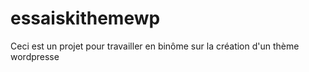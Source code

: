 # essaiskithemewp
Ceci est un projet pour travailler en binôme sur la création d'un thème wordpresse 
